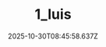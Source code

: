 ---
title: "1_luis"
description: ""
image: "/uploads/photos/1761813958633-1_luis.webp"
display: "/uploads/photos/1761813958633-1_luis-display.webp"
thumbnail: "/uploads/photos/1761813958633-1_luis-thumb.webp"
width: 4000
height: 5114
featured: false
date: 2025-10-30T08:45:58.637Z
order: 0
---